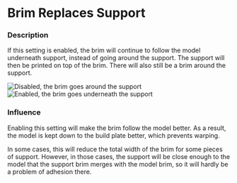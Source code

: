 Brim Replaces Support
====
### **Description**
If this setting is enabled, the brim will continue to follow the model underneath support, instead of going around the support. The support will then be printed on top of the brim. There will also still be a brim around the support.

![Disabled, the brim goes around the support](../images/brim_replaces_support_disabled.png)
![Enabled, the brim goes underneath the support](../images/brim_replaces_support_enabled.png)

### **Influence**
Enabling this setting will make the brim follow the model better. As a result, the model is kept down to the build plate better, which prevents warping.

In some cases, this will reduce the total width of the brim for some pieces of support. However, in those cases, the support will be close enough to the model that the support brim merges with the model brim, so it will hardly be a problem of adhesion there.